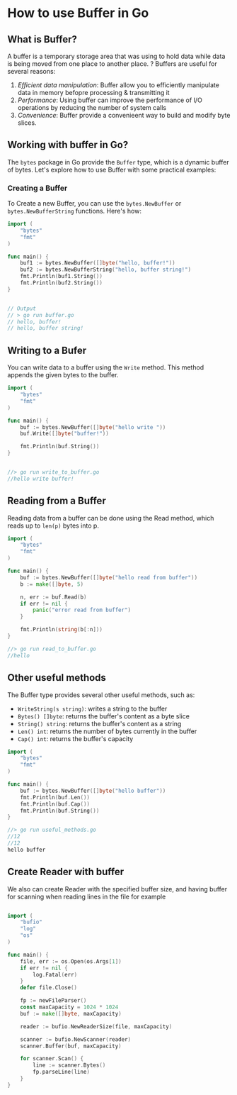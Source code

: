 # How to use Buffer in Go

## What is Buffer?
A buffer is a temporary storage area that was using to hold data while data is being moved from one place to another place.
?
Buffers are useful for several reasons:
1. *Efficient data manipulation*: Buffer allow you to efficiently manipulate data in memory befopre processing & transmitting it
2. *Performance*: Using buffer can improve the performance of I/O operations by reducing the number of system calls
3. *Convenience*: Buffer provide a convenieent way to build and modify byte slices.

## Working with buffer in Go?
The `bytes` package in Go provide the `Buffer` type, which is a dynamic buffer of bytes. Let's explore how to use Buffer with some practical examples:

### Creating a Buffer
To Create a new Buffer, you can use the `bytes.NewBuffer` or `bytes.NewBufferString` functions. Here's how:

```go
import (
	"bytes"
	"fmt"
)

func main() {
	buf1 := bytes.NewBuffer([]byte("hello, buffer!"))
	buf2 := bytes.NewBufferString("hello, buffer string!")
	fmt.Println(buf1.String())
	fmt.Println(buf2.String())
}


// Output
// > go run buffer.go
// hello, buffer!
// hello, buffer string!
```

## Writing to a Bufer
You can write data to a buffer using the `Write` method. This method appends the given bytes to the buffer.

```go
import (
	"bytes"
	"fmt"
)

func main() {
	buf := bytes.NewBuffer([]byte("hello write "))
	buf.Write([]byte("buffer!"))

	fmt.Println(buf.String())
}


//> go run write_to_buffer.go
//hello write buffer!
```

## Reading from a Buffer
Reading data from a buffer can be done using the Read method, which reads up to `len(p)` bytes into p.

```go
import (
	"bytes"
	"fmt"
)

func main() {
	buf := bytes.NewBuffer([]byte("hello read from buffer"))
	b := make([]byte, 5)

	n, err := buf.Read(b)
	if err != nil {
		panic("error read from buffer")
	}

	fmt.Println(string(b[:n]))
}

//> go run read_to_buffer.go
//hello
```

## Other useful methods
The Buffer type provides several other useful methods, such as:
- `WriteString(s string)`: writes a string to the buffer
- `Bytes() []byte`: returns the buffer's content as a byte slice
- `String() string`: returns the buffer's content as a string
- `Len() int`: returns the number of bytes currently in the buffer
- `Cap() int`: returns the buffer's capacity

```go
import (
	"bytes"
	"fmt"
)

func main() {
	buf := bytes.NewBuffer([]byte("hello buffer"))
	fmt.Println(buf.Len())
	fmt.Println(buf.Cap())
	fmt.Println(buf.String())
}

//> go run useful_methods.go
//12
//12
hello buffer
```

## Create Reader with buffer
We also can create Reader with the specified buffer size, and having buffer for scanning when reading lines in the file for example

```go

import (
	"bufio"
	"log"
	"os"
)

func main() {
	file, err := os.Open(os.Args[1])
	if err != nil {
		log.Fatal(err)
	}
	defer file.Close()

	fp := newFileParser()
	const maxCapacity = 1024 * 1024
	buf := make([]byte, maxCapacity)

	reader := bufio.NewReaderSize(file, maxCapacity)

	scanner := bufio.NewScanner(reader)
	scanner.Buffer(buf, maxCapacity)

	for scanner.Scan() {
		line := scanner.Bytes()
		fp.parseLine(line)
	}
}

```